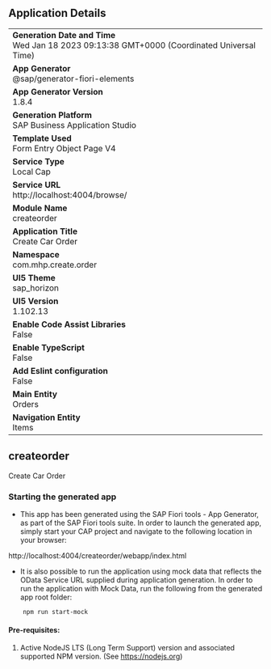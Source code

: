 ## Application Details
|               |
| ------------- |
|**Generation Date and Time**<br>Wed Jan 18 2023 09:13:38 GMT+0000 (Coordinated Universal Time)|
|**App Generator**<br>@sap/generator-fiori-elements|
|**App Generator Version**<br>1.8.4|
|**Generation Platform**<br>SAP Business Application Studio|
|**Template Used**<br>Form Entry Object Page V4|
|**Service Type**<br>Local Cap|
|**Service URL**<br>http://localhost:4004/browse/
|**Module Name**<br>createorder|
|**Application Title**<br>Create Car Order|
|**Namespace**<br>com.mhp.create.order|
|**UI5 Theme**<br>sap_horizon|
|**UI5 Version**<br>1.102.13|
|**Enable Code Assist Libraries**<br>False|
|**Enable TypeScript**<br>False|
|**Add Eslint configuration**<br>False|
|**Main Entity**<br>Orders|
|**Navigation Entity**<br>Items|

## createorder

Create Car Order

### Starting the generated app

-   This app has been generated using the SAP Fiori tools - App Generator, as part of the SAP Fiori tools suite.  In order to launch the generated app, simply start your CAP project and navigate to the following location in your browser:

http://localhost:4004/createorder/webapp/index.html

- It is also possible to run the application using mock data that reflects the OData Service URL supplied during application generation.  In order to run the application with Mock Data, run the following from the generated app root folder:

```
    npm run start-mock
```

#### Pre-requisites:

1. Active NodeJS LTS (Long Term Support) version and associated supported NPM version.  (See https://nodejs.org)


